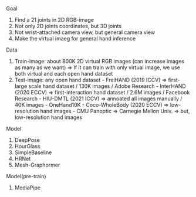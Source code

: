 Goal
  1. Find a 21 joints in 2D RGB-image
  2. Not only 2D joints coordinates, but 3D joints
  3. Not wrist-attached camera view, but general camera view
  4. Make the virtual imaeg for general hand inference

Data
  1. Train-image: about 800K 2D virtual RGB images (can increase images as many as we want)
    => If it can train with only virtual image, we use both virtual and each open hand dataset
  2. Test-image: any open hand dataset
    - FreiHAND (2019 ICCV)
      => first-large scale hand dataset / 130K images / Adobe Research
    - InterHAND (2020 ECCV)
      => first-interaction hand dataset / 2.6M images / Facebook Research
    - HIU-DMTL (2021 ICCV)
      => annoated all images manually / 40K images
    - OneHand10K
    - Coco-WholeBody (2020 ECCV)
      => low-resolution hand images
    - CMU Panoptic
      => Carnegie Mellon Univ.
      => but, low-resolution hand images

Model
  1. DeepPose
  2. HourGlass
  3. SimpleBaseline
  4. HRNet
  5. Mesh-Graphormer

Model(pre-train)
  1. MediaPipe
